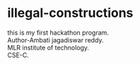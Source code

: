 # illegal-constructions
this is my first hackathon program.
<br>
Author-Ambati jagadiswar reddy.
<br>MLR institute of technology.
<br> CSE-C.


